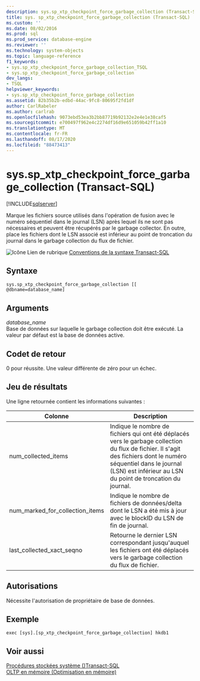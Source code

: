 ```yaml
---
description: sys.sp_xtp_checkpoint_force_garbage_collection (Transact-SQL)
title: sys. sp_xtp_checkpoint_force_garbage_collection (Transact-SQL) | Microsoft Docs
ms.custom: ''
ms.date: 08/02/2016
ms.prod: sql
ms.prod_service: database-engine
ms.reviewer: ''
ms.technology: system-objects
ms.topic: language-reference
f1_keywords:
- sys.sp_xtp_checkpoint_force_garbage_collection_TSQL
- sys.sp_xtp_checkpoint_force_garbage_collection
dev_langs:
- TSQL
helpviewer_keywords:
- sys.sp_xtp_checkpoint_force_garbage_collection
ms.assetid: 82b35b2b-edbd-44ac-9fc8-80695f2fd1df
author: CarlRabeler
ms.author: carlrab
ms.openlocfilehash: 9073ebd53ea3b2bb87719b92132e2e4e1e38caf5
ms.sourcegitcommit: e700497f962e4c2274df16d9e651059b42ff1a10
ms.translationtype: MT
ms.contentlocale: fr-FR
ms.lasthandoff: 08/17/2020
ms.locfileid: "88473413"
---
```

# <a name="syssp_xtp_checkpoint_force_garbage_collection-transact-sql"></a>sys.sp_xtp_checkpoint_force_garbage_collection (Transact-SQL)
[!INCLUDE[sqlserver](../../includes/applies-to-version/sqlserver.md)]

  Marque les fichiers source utilisés dans l'opération de fusion avec le numéro séquentiel dans le journal (LSN) après lequel ils ne sont pas nécessaires et peuvent être récupérés par le garbage collector. En outre, place les fichiers dont le LSN associé est inférieur au point de troncation du journal dans le garbage collection du flux de fichier.  
  
 ![Icône Lien de rubrique](../../database-engine/configure-windows/media/topic-link.gif "Icône du lien de rubrique") [Conventions de la syntaxe Transact-SQL](../../t-sql/language-elements/transact-sql-syntax-conventions-transact-sql.md)  
  
 
## <a name="syntax"></a>Syntaxe  
  
```  
sys.sp_xtp_checkpoint_force_garbage_collection [[ @dbname=database_name]  
```  
  
## <a name="arguments"></a>Arguments  
 *database_name*  
 Base de données sur laquelle le garbage collection doit être exécuté. La valeur par défaut est la base de données active.  
  
## <a name="return-code-values"></a>Codet de retour  
 0 pour réussite. Une valeur différente de zéro pour un échec.  
  
## <a name="result-set"></a>Jeu de résultats  
 Une ligne retournée contient les informations suivantes :  
  
|Colonne|Description|  
|------------|-----------------|  
|num_collected_items|Indique le nombre de fichiers qui ont été déplacés vers le garbage collection du flux de fichier. Il s'agit des fichiers dont le numéro séquentiel dans le journal (LSN) est inférieur au LSN du point de troncation du journal.|  
|num_marked_for_collection_items|Indique le nombre de fichiers de données/delta dont le LSN a été mis à jour avec le blockID du LSN de fin de journal.|  
|last_collected_xact_seqno|Retourne le dernier LSN correspondant jusqu'auquel les fichiers ont été déplacés vers le garbage collection du flux de fichier.|  
  
## <a name="permissions"></a>Autorisations  
 Nécessite l'autorisation de propriétaire de base de données.  
  
## <a name="sample"></a>Exemple  
  
```  
exec [sys].[sp_xtp_checkpoint_force_garbage_collection] hkdb1  
```  
  
## <a name="see-also"></a>Voir aussi  
 [Procédures stockées système &#40;&#41;Transact-SQL ](../../relational-databases/system-stored-procedures/system-stored-procedures-transact-sql.md)   
 [OLTP en mémoire &#40;Optimisation en mémoire&#41;](../../relational-databases/in-memory-oltp/in-memory-oltp-in-memory-optimization.md)  
  
  
